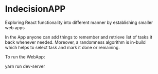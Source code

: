 # IndecisionAPP
Exploring React functionality into different manner by establishing smaller web apps 

In the App anyone can add things to remember and retrieve list of tasks it back whenever needed. 
Moreover, a randomness algorithm is in-build which helps to select task and mark it done or remaining.

To run the WebApp:

yarn run dev-server
